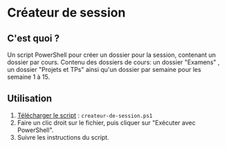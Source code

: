 # Créateur de session

## C'est quoi ?
Un script PowerShell pour créer un dossier pour la session, contenant un dossier par cours. Contenu des dossiers de cours: un dossier "Examens" , un dossier "Projets et TPs" ainsi qu'un dossier par semaine pour les semaine 1 à 15.

## Utilisation
1. [Télécharger le script](https://github.com/Paintilya/createur-de-session.ps1/releases) : `createur-de-session.ps1`
2. Faire un clic droit sur le fichier, puis cliquer sur "Exécuter avec PowerShell".
3. Suivre les instructions du script.
